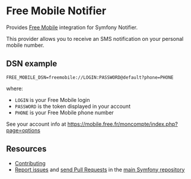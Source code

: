 Free Mobile Notifier
====================

Provides [Free Mobile](https://mobile.free.fr) integration for Symfony Notifier.

This provider allows you to receive an SMS notification
on your personal mobile number.

DSN example
-----------

```
FREE_MOBILE_DSN=freemobile://LOGIN:PASSWORD@default?phone=PHONE
```

where:
 - `LOGIN` is your Free Mobile login
 - `PASSWORD` is the token displayed in your account
 - `PHONE` is your Free Mobile phone number

See your account info at https://mobile.free.fr/moncompte/index.php?page=options

Resources
---------

 * [Contributing](https://symfony.com/doc/current/contributing/index.html)
 * [Report issues](https://github.com/symfony/symfony/issues) and
   [send Pull Requests](https://github.com/symfony/symfony/pulls)
   in the [main Symfony repository](https://github.com/symfony/symfony)
